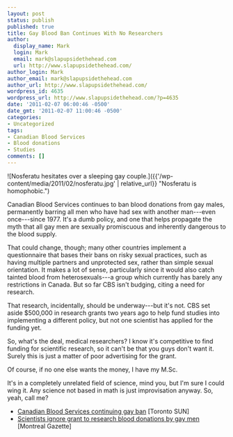 ```yaml
---
layout: post
status: publish
published: true
title: Gay Blood Ban Continues With No Researchers
author:
  display_name: Mark
  login: Mark
  email: mark@slapupsidethehead.com
  url: http://www.slapupsidethehead.com/
author_login: Mark
author_email: mark@slapupsidethehead.com
author_url: http://www.slapupsidethehead.com/
wordpress_id: 4635
wordpress_url: http://www.slapupsidethehead.com/?p=4635
date: '2011-02-07 06:00:46 -0500'
date_gmt: '2011-02-07 11:00:46 -0500'
categories:
- Uncategorized
tags:
- Canadian Blood Services
- Blood donations
- Studies
comments: []
---
```

![Nosferatu hesitates over a sleeping gay couple.]({{'/wp-content/media/2011/02/nosferatu.jpg' | relative_url}} "Nosferatu is homophobic.")

Canadian Blood Services continues to ban blood donations from gay males, permanently barring all men who have had sex with another man---even once---since 1977. It's a dumb policy, and one that helps propagate the myth that all gay men are sexually promiscuous and inherently dangerous to the blood supply.

That could change, though; many other countries implement a questionnaire that bases their bans on risky sexual practices, such as having multiple partners and unprotected sex, rather than simple sexual orientation. It makes a lot of sense, particularly since it would also catch tainted blood from heterosexuals---a group which currently has barely any restrictions in Canada. But so far CBS isn't budging, citing a need for research.

That research, incidentally, should be underway---but it's not. CBS set aside $500,000 in research grants two years ago to help fund studies into implementing a different policy, but not one scientist has applied for the funding yet.

So, what's the deal, medical researchers? I know it's competitive to find funding for scientific research, so it can't be that you guys don't want it. Surely this is just a matter of poor advertising for the grant.

Of course, if no one else wants the money, I have my M.Sc.

It's in a completely unrelated field of science, mind you, but I'm sure I could wing it. Any science not based in math is just improvisation anyway. So, yeah, call me?

- [Canadian Blood Services continuing gay ban](http://www.torontosun.com/news/canada/2011/01/27/17061406.html) [Toronto SUN]
- [Scientists ignore grant to research blood donations by gay men](http://www.montrealgazette.com/health/Scientists+ignore+grant+research+blood+donations/4180428/story.html) [Montreal Gazette]
